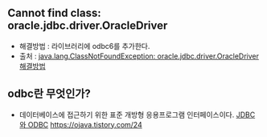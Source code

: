 ## Cannot find class: oracle.jdbc.driver.OracleDriver
- 해결방법 : 라이브러리에 odbc6를 추가한다.
- 출처 : [java.lang.ClassNotFoundException: oracle.jdbc.driver.OracleDriver 해결방법](https://wakestand.tistory.com/101)

## odbc란 무엇인가?
- 데이터베이스에 접근하기 위한 표준 개방형 응용프로그램 인터페이스이다.
[JDBC와 ODBC](http://ojava.tistory.com/24)
https://ojava.tistory.com/24